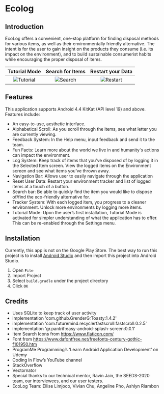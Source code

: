 # Ecolog

## Introduction
EcoLog offers a convenient, one-stop platform for finding disposal methods for various items, as well as their environmentally friendly alternative. The intent is for the user to gain insight on the products they consume (i.e. its impact on the environment), and to build sustainable consumerist habits while encouraging the proper disposal of items.

Tutorial Mode            |  Search for Items          |  Restart your Data
:-------------------------:|:-------------------------:|:-------------------------:
![Tutorial](docs/images/tutorialStarted_screenHelps.gif)  |  ![Search](docs/images/searchItem_logItem_enviromentScreen.gif) |  ![Restart](docs/images/clearData_envTransition.gif)


## Features
This application supports Android 4.4 KitKat (API level 19) and above.
Features include:
* An easy-to-use, aesthetic interface.
* Alphabetical Scroll: As you scroll through the items, see what letter you are currently viewing.
* Feedback System: In the Help menu, input feedback and send it to the team.
* Fun Facts: Learn more about the world we live in and humanity's actions can impact the environment.
* Log System: Keep track of items that you’ve disposed of by logging it in the Selected Item screen. View the logged items on the Environment screen and see what items you’ve thrown away.
* Navigation Bar: Allows user to easily navigate through the application
* Reset User Data: Restart your environment tracker and list of logged items at a touch of a button.
* Search bar: Be able to quickly find the item you would like to dispose of/find the eco-friendly alternative for.
* Tracker System: With each logged item, you progress to a cleaner environment. Unlock more environments by logging more items.
* Tutorial Mode: Upon the user’s first installation, Tutorial Mode is activated for simpler understanding of what the application has to offer. This can be re-enabled through the Settings menu.
	
## Installation
Currently, this app is not on the Google Play Store. The best way to run this project is to install [Android Studio](https://developer.android.com/sdk/index.html) and then import this project into Android Studio.
1. Open `File`
2. Import Project
3. Select `build.gradle` under the project directory
4. Click `OK`

## Credits
* Uses SQLite to keep track of user activity
* implementation 'com.github.GrenderG:Toasty:1.4.2'
* implementation 'com.futuremind.recyclerfastscroll:fastscroll:0.2.5'
* implementation 'gr.pantrif:easy-android-splash-screen:0.0.1'
* Item Search Icons from https://www.flaticon.com/
* Font from https://www.dafontfree.net/freefonts-century-gothic-f101950.htm
* ProgramMe Programming’s ‘Learn Android Application Development’ on Udemy
* Coding In Flow’s YouTube channel
* StackOverflow
* Vectornator
* Special thanks to our technical mentor, Ravin Jain, the SEEDS-2020 team, our interviewees, and our user testers. 
* EcoLog Team: Ellise Limjoco, Vivian Chu, Angeline Pho, Ashlyn Riambon
